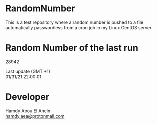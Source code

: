# RandomNumber    
This is a test repository where a random number is pushed to a file automatically passwordless from a cron job in my Linux CentOS server    
# Random Number of the last run   
28942
      
Last update (GMT +1)    
01/31/21 22:00:01
# Developer    
Hamdy Abou El Anein   
hamdy.aea@protonmail.com
